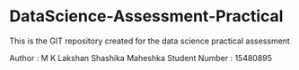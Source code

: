 # DataScience-Assessment-Practical
This is the GIT repository created for the data science practical assessment

Author : M K Lakshan Shashika Maheshka Student Number : 15480895

